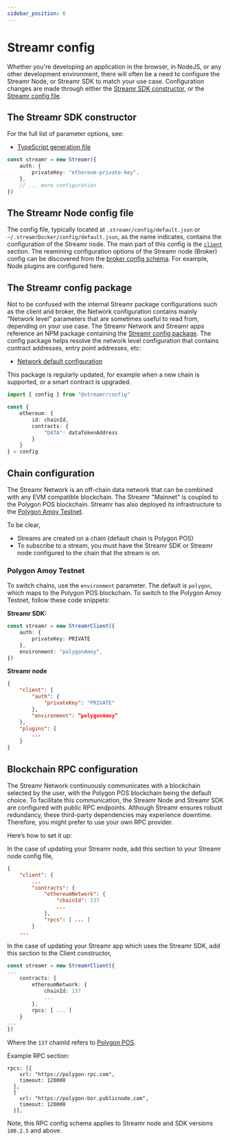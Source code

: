 ```yaml
---
sidebar_position: 6
---
```


# Streamr config
Whether you're developing an application in the browser, in NodeJS, or any other development environment, there will often be a need to configure the Streamr Node, or Streamr SDK to match your use case. Configuration changes are made through either the [Streamr SDK constructor](./configuration.md#the-streamr-sdk-constructor), or the [Streamr config file](./configuration.md#the-node-config-file).

## The Streamr SDK constructor
For the full list of parameter options, see:
- [TypeScript generation file](https://github.com/streamr-dev/network/blob/main/packages/client/src/Config.ts)

```ts
const streamr = new Streamr({
    auth: {
        privateKey: "ethereum-private-key",
    },
    // ... more configuration
})
```

## The Streamr Node config file
The config file, typically located at `.streamr/config/default.json` or `~/.streamrDocker/config/default.json`, as the name indicates, contains the configuration of the Streamr node. The main part of this config is the [`client`](https://github.com/streamr-dev/network/blob/main/packages/client/src/Config.ts) section. The reamining configuration options of the Streamr node (Broker) config can be discovered from the [broker config schema](https://github.com/streamr-dev/network/blob/main/packages/broker/src/config/config.schema.json). For example, Node plugins are configured here.

## The Streamr config package
Not to be confused with the internal Streamr package configurations such as the client and broker, the Network configuration contains mainly "Network level" parameters that are sometimes useful to read from, depending on your use case. The Streamr Network and Streamr apps reference an NPM package containing the [Streamr config package](https://www.npmjs.com/package/@streamr/config). The config package helps resolve the network level configuration that contains contract addresses, entry point addresses, etc: 
- [Network default configuration](https://github.com/streamr-dev/network-contracts/blob/master/packages/config/src/index.ts)

This package is regularly updated, for example when a new chain is supported, or a smart contract is upgraded. 

```ts
import { config } from "@streamr/config"

const {
    ethereum: {
        id: chainId,
        contracts: {
            "DATA": dataTokenAddress
        }
    }
} = config
```

## Chain configuration
The Streamr Network is an off-chain data network that can be combined with any EVM compatible blockchain. The Streamr "Mainnet" is coupled to the Polygon POS blockchain. Streamr has also deployed its infrastructure to the [Polygon Amoy Testnet](#polygon-amoy-testnet).

To be clear,
- Streams are created on a chain (default chain is Polygon POS)
- To subscribe to a stream, you must have the Streamr SDK or Streamr node configured to the chain that the stream is on.

### Polygon Amoy Testnet
To switch chains, use the `environment` parameter. The default is `polygon`, which maps to the Polygon POS blockchain. To switch to the Polygon Amoy Testnet, follow these code snippets:

**Streamr SDK:**
```ts
const streamr = new StreamrClient({
    auth: {
        privateKey: PRIVATE 
    },
    environment: "polygonAmoy",
})
```

**Streamr node**
```json
{
    "client": {
        "auth": {
            "privateKey": "PRIVATE"
        },
        "environment": “polygonAmoy”
    },
    "plugins": {
        ...
    }
}
```

## Blockchain RPC configuration
The Streamr Network continuously communicates with a blockchain selected by the user, with the Polygon POS blockchain being the default choice. To facilitate this communication, the Streamr Node and Streamr SDK are configured with public RPC endpoints. Although Streamr ensures robust redundancy, these third-party dependencies may experience downtime. Therefore, you might prefer to use your own RPC provider. 

Here’s how to set it up:

In the case of updating your Streamr node, add this section to your Streamr node config file,
```json
{
    "client": {
        ...
        "contracts": {
            "ethereumNetwork": {
                "chainId": 137
                ...
            },
            "rpcs": [ ... ]
        }
    ...
```

In the case of updating your Streamr app which uses the Streamr SDK, add this section to the Client constructor,

```ts
const streamr = new StreamrClient({
...
    contracts: {
        ethereumNetwork: {
            chainId: 137
            ...
        },
        rpcs: [ ... ]
    }
...
})
```

Where the `137` chainId refers to [Polygon POS](https://chainlist.org/).

Example RPC section:
```
rpcs: [{
    url: "https://polygon-rpc.com",
    timeout: 120000
  },
  {
    url: "https://polygon-bor.publicnode.com",
    timeout: 120000
  }],
```

Note, this RPC config schema applies to Streamr node and SDK versions `100.2.5` and above.
